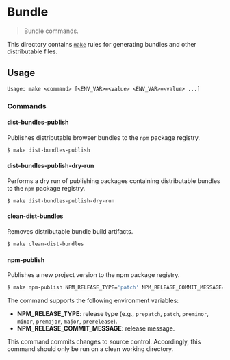 <!--

@license Apache-2.0

Copyright (c) 2018 The Stdlib Authors.

Licensed under the Apache License, Version 2.0 (the "License");
you may not use this file except in compliance with the License.
You may obtain a copy of the License at

   http://www.apache.org/licenses/LICENSE-2.0

Unless required by applicable law or agreed to in writing, software
distributed under the License is distributed on an "AS IS" BASIS,
WITHOUT WARRANTIES OR CONDITIONS OF ANY KIND, either express or implied.
See the License for the specific language governing permissions and
limitations under the License.

-->

# Bundle

> Bundle commands.

<!-- Section to include introductory text. Make sure to keep an empty line after the intro `section` element and another before the `/section` close. -->

<section class="intro">

This directory contains [`make`][make] rules for generating bundles and other distributable files.

</section>

<!-- /.intro -->

<!-- Usage documentation. -->

<section class="usage">

## Usage

```text
Usage: make <command> [<ENV_VAR>=<value> <ENV_VAR>=<value> ...]
```

### Commands

#### dist-bundles-publish

Publishes distributable browser bundles to the `npm` package registry.

<!-- run-disable -->

```bash
$ make dist-bundles-publish
```

#### dist-bundles-publish-dry-run

Performs a dry run of publishing packages containing distributable bundles to the `npm` package registry.

<!-- run-disable -->

```bash
$ make dist-bundles-publish-dry-run
```

#### clean-dist-bundles

Removes distributable bundle build artifacts.

<!-- run-disable -->

```bash
$ make clean-dist-bundles
```

#### npm-publish

Publishes a new project version to the npm package registry.

```bash
$ make npm-publish NPM_RELEASE_TYPE='patch' NPM_RELEASE_COMMIT_MESSAGE='New features'
```

The command supports the following environment variables:

-   **NPM_RELEASE_TYPE**: release type (e.g., `prepatch`, `patch`, `preminor`, `minor`, `premajor`, `major`, `prerelease`).
-   **NPM_RELEASE_COMMIT_MESSAGE**: release message.

This command commits changes to source control. Accordingly, this command should only be run on a clean working directory.

</section>

<!-- /.usage -->

<!-- Section to include notes. Make sure to keep an empty line after the `section` element and another before the `/section` close. -->

<section class="notes">

</section>

<!-- /.notes -->

<!-- Section for all links. Make sure to keep an empty line after the `section` element and another before the `/section` close. -->

<section class="links">

[make]: https://www.gnu.org/software/make/

</section>

<!-- /.links -->
